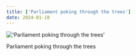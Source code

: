 ```yaml
---
title: ['Parliament poking through the trees']
date: 2024-01-18
---
```


![‘Parliament poking through the trees’](/240118_parliament-poking-through_counter.jpg)

Parliament poking through the trees
